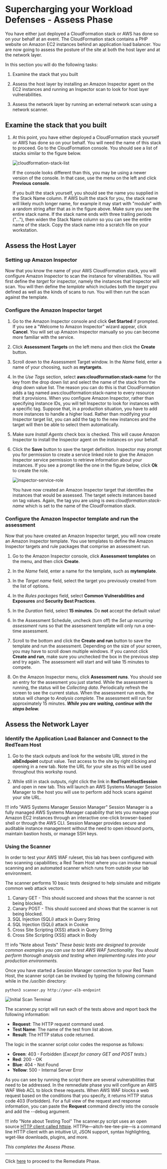 # Supercharging your Workload Defenses - Assess Phase

You have either just deployed a CloudFormation stack or AWS has done so on your behalf at an event.
The CloudFormation stack contains
a PHP website on Amazon EC2 instances behind an application load balancer.
You are now going to assess the posture of the site at both the host layer and at the network layer.

In this section you will do the following tasks:

1. Examine the stack that you built

2. Assess the host layer by installing an Amazon Inspector agent on the EC2 instances and running an Inspector scan to look for host layer vulnerabilities.

4. Assess the network layer by running an external network scan using a network scanner.

## Examine the stack that you built

1. At this point, you have either deployed a CloudFormation stack yourself or AWS has done so on your behalf.  You will need the name of this stack to proceed.  Go to the CloudFormation console.  You should see a list of stacks similar to the figure below.

    ![cloudformation-stack-list](./images/assess-cloudformation-stacks.png)

    If the console looks different than this, you may be using a newer version of the console.  In that case, use the menu on the left and click **Previous console**.

    If you built the stack yourself, you should see the name you supplied in the Stack Name column.  If AWS built the stack for you, the stack name will likely much longer name, for example it may start with "module" with a random string after that as in the figure above. Make sure you see the entire stack name.  If the stack name ends with three trailing periods ("..."), then widen the Stack Name column so you can see the entire name of the stack.  Copy the stack name into a scratch file on your workstation.

## Assess the Host Layer

### Setting up Amazon Inspector

Now that you know the name of your AWS CloudFormation stack, you will configure Amazon Inspector to scan the instance for vilnerabilities.  You will first define the *target* for inspector, namely the instances that Inspector will scan.  You will then define the *template* which includes both the *target* you defined as well as the kinds of scans to run.  You will then run the scan against the template.

### Configure the Amazon Inspector target

1. Go to the Amazon Inspector console and click **Get Started** if prompted.  If you see a "Welcome to Amazon Inspector" wizard appear, click **Cancel**.  You will set up Amazon Inspector manually so you can become more familiar with the service.

2. Click **Assessment Targets** on the left menu and then click the **Create** button.

3. Scroll down to the Assessment Target window.  In the *Name* field, enter a name of your choosing, such as **mytargets**.

4. In the *Use Tags* section, select **aws:cloudformation:stack-name** for the key from the drop down list and select the name of the stack from the drop down value list.  The reason you can do this is that CloudFormation adds a tag named aws:cloudformation:stack-name to every resource that it provisions.  When you configure Amazon Inspector, rather than specifying instance IDs, you will tell Inspector to look for instances with a specific tag.  Suppose that, in a production situation, you have to add more instances to handle a higher load.  Rather than modifying your Inspector target list, you can add the tag to the new instances and the target will then be able to select them automatically.

5. Make sure *Install Agents* check box is checked. This will cause Amazon Inspector to install the Inspector agent on the instances on your behalf.

6.  Click the **Save** button to save the target definition.  Inspector may prompt you for permission to create a service linked role to give the Amazon Inspector service permission to retrieve information about your instances.  If you see a prompt like the one in the figure below, click **Ok** to create the role.

    ![inspector-service-role](./images/assess-inspector-slr.png)

    You have now created an Amazon Inspector target that identifies the instances that would be assessed.  The target selects instances based on tag values.  Again, the tag you are using is *aws:cloudformation:stack-name* which is set to the name of the CloudFormation stack.

### Configure the Amazon Inspector template and run the assessment

Now that you have created an Amazon Inspector target, you will now create an Amazon Inspector template.  You use templates to define the Amazon Inspector targets and rule packages that comprise an assessment run.

1.  Go to the Amazon Inspector console, click **Assessment templates** on the menu, and then click **Create**.

2.  In the *Name* field, enter a name for the template, such as **mytemplate**.

3.  In the *Target name* field, select the target you previously created from the list of options.

4.  In the *Rules packages* field, select **Common Vulnerabilities and Exposures** and **Security Best Practices**.

5.   In the *Duration* field, select **15 minutes**.  Do **not** accept the default value!

6.  In the Assessment Schedule, uncheck (turn off) the *Set up recurring assessment* runs so that the assessment template will only run a one-time assessment.

7.  Scroll to the bottom and click the **Create and run** button to save the template and run the assessment.  Depending on the size of your screen, you may have to scroll down multiple windows.  If you cannot click **Create and run**, make sure you unchecked the box in the previous step and try again.  The assessment will start and will take 15 minutes to compete.

8.  On the Amazon Inspector menu, click **Assessment runs**.  You should see an entry for the assesment you just started.  While the assessment is running, the status will be *Collecting data*.  Periodically refresh the screen to see the current status.  When the assessment run ends, the status will change to *Analysis complete.*  The assessment will run for approximately 15 minutes. **_While you are waiting, continue with the steps below._**

## Assess the Network Layer

### Identify the Application Load Balancer and Connect to the RedTeam Host

1.  Go to the stack outputs and look for the website URL stored in the **albEndpoint** output value. Test access to the site by right clicking and opening in a new tab. Note the URL for your site as this will be used throughout this workshp round.

2. While still in stack outputs, right click the link in **RedTeamHostSession** and open in new tab. This will launch an AWS Systems Manager Session Manager to the host you will use to perform add hock scans against your site URL.

!!! info "AWS Systems Manager Session Manager"
    Session Manager is a fully managed AWS Systems Manager capability that lets you manage your Amazon EC2 instances through an interactive one-click browser-based shell or through the AWS CLI. Session Manager provides secure and auditable instance management without the need to open inbound ports, maintain bastion hosts, or manage SSH keys. 

### Using the Scanner

In order to test your AWS WAF ruleset, this lab has been configured with two scanning capabilities; a Red Team Host where you can invoke manual scanning and an automated scanner which runs from outside your lab environment. 

The scanner performs 10 basic tests designed to help simulate and mitigate common web attack vectors. 

1. Canary GET - This should succeed and shows that the scanner is not being blocked.
2. Canary POST - This should succeed and shows that the scanner is not being blocked.
3. SQL Injection (SQLi) attack in Query String
4. SQL Injection (SQLi) attack in Cookie
5. Cross Site Scripting (XSS) attack in Query String
6. Cross Site Scripting (XSS) attack in Body

!!! info "Note about Tests"
    _These basic tests are designed to provide common examples you can use to test AWS WAF functionality. You should perform thorough analysis and testing when implementing rules into your production environments._

Once you have started a Session Manager connection to your Red Team Host, the scanner script can be invoked by typing the following command while in the _/usr/bin_ directory:

````
python3 scanner.py http://your-alb-endpoint
````
![Initial Scan Terminal](./images/initial-scan-term.svg)

The scanner.py script will run each of the tests above and report back the following information:

- __Request__: The HTTP request command used.
- __Test Name__: The name of the test from list above.
- __Result__: The HTTP status code returned.

The logic in the scanner script color codes the response as follows:

- __Green__: 403 - Forbidden (_Except for canary GET and POST tests._)
- __Red__: 200 - OK
- __Blue__: 404 - Not Found
- __Yellow__: 500 - Internal Server Error

As you can see by running the script there are several vulnerabilities that need to be addressed. In the remnediate phase you will configure an AWS WAF Web ACL to block these requests. When AWS WAF blocks a web request based on the conditions that you specify, it returns HTTP status code 403 (Forbidden). For a full view of the request and response information, you can paste the **Request** command directly into the console and add the --debug argument.

!!! info "Note about Testing Tool"
    The scanner.py script uses an open source <a href="https://httpie.org/" target="_blank">HTTP client called httpie</a>. HTTPie—aitch-tee-tee-pie—is a command line HTTP client with an intuitive UI, JSON support, syntax highlighting, wget-like downloads, plugins, and more.

*This completes the Assess Phase.*

---

Click [here](remediate.md) to proceed to the Remediate Phase.
